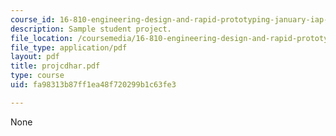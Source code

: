 ```yaml
---
course_id: 16-810-engineering-design-and-rapid-prototyping-january-iap-2007
description: Sample student project.
file_location: /coursemedia/16-810-engineering-design-and-rapid-prototyping-january-iap-2007/fa98313b87ff1ea48f720299b1c63fe3_projcdhar.pdf
file_type: application/pdf
layout: pdf
title: projcdhar.pdf
type: course
uid: fa98313b87ff1ea48f720299b1c63fe3

---
```

None